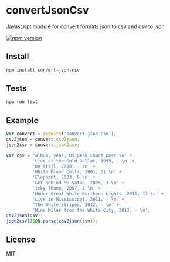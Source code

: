 # convertJsonCsv

Javascript module for convert formats json to csv and csv to json

[![npm version](https://badge.fury.io/js/convert-json-csv.svg)](https://www.npmjs.com/package/convert-json-csv)


## Install

```bash
npm install convert-json-csv
```

## Tests

```bash
npm run test
```

## Example

```javascript
var convert = require('convert-json-csv'),
csv2json = convert.csv2json,
json2csv = convert.json2csv;

var csv = 'album, year, US_peak_chart_post \n' +
          'Live at the Gold Dollar, 1999, - \n' +
          'De Stijl, 2000, - \n' +
          'White Blood Cells, 2001, 61 \n' +
          'Elephant, 2003, 6 \n' +
          'Get Behind Me Satan, 2005, 3 \n' +
          'Icky Thump, 2007, 2 \n' +
          'Under Great White Northern Lights, 2010, 11 \n' +
          'Live in Mississippi, 2011, - \n' +
          'The White Stripes, 2012, - \n' +
          'Nine Miles from the White City, 2013, - \n';
csv2json(csv);
json2csv(JSON.parse(csv2json(csv));
```

## License

MIT
